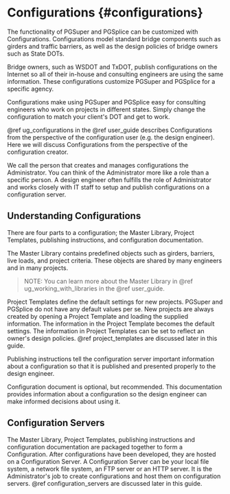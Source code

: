 Configurations {#configurations}
============
The functionality of PGSuper and PGSplice can be customized with Configurations. Configurations model standard bridge components such as girders and traffic barriers, as well as the design policies of bridge owners such as State DOTs.

Bridge owners, such as WSDOT and TxDOT, publish configurations on the Internet so all of their in-house and consulting engineers are using the same information. These configurations customize PGSuper and PGSplice for a specific agency.

Configurations make using PGSuper and PGSplice easy for consulting engineers who work on projects in different states. Simply change the configuration to match your client's DOT and get to work.

@ref ug_configurations in the @ref user_guide describes Configurations from the perspective of the configuration user (e.g. the design engineer). Here we will discuss Configurations from the perspective of the configuration creator.

We call the person that creates and manages configurations the Administrator. You can think of the Administrator more like a role than a specific person. A design engineer often fulfills the role of Administrator and works closely with IT staff to setup and publish configurations on a configuration server.

Understanding Configurations
---------------------------
There are four parts to a configuration; the Master Library, Project Templates, publishing instructions, and configuration documentation. 

The Master Library contains predefined objects such as girders, barriers, live loads, and project criteria. These objects are shared by many engineers and in many projects.

> NOTE: You can learn more about the Master Library in @ref ug_working_with_libraries in the @ref user_guide.

Project Templates define the default settings for new projects. PGSuper and PGSplice do not have any default values per se. New projects are always created by opening a Project Template and loading the supplied information. The information in the Project Template becomes the default settings. The information in Project Templates can be set to reflect an owner's design policies. @ref project_templates are discussed later in this guide.

Publishing instructions tell the configuration server important information about a configuration so that it is published and presented properly to the design engineer.

Configuration document is optional, but recommended. This documentation provides information about a configuration so the design engineer can make informed decisions about using it.

Configuration Servers
----------------------
The Master Library, Project Templates, publishing instructions and configuration documentation are packaged together to form a Configuration. After configurations have been developed, they are hosted on a Configuration Server. A Configuration Server can be your local file system, a network file system, an FTP server or an HTTP server. It is the Administrator's job to create configurations and host them on configuration servers. @ref configuration_servers are discussed later in this guide.
